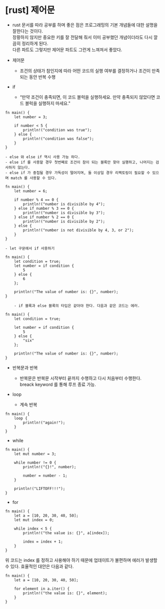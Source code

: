 # [rust] 제어문

- rust 문서를 따라 공부를 하며 좋은 점은 프로그래밍의 기본 개념들에 대한 설명을 잘한다는 것이다.  
   장황하지 않지만 중요한 키를 잘 전달해 줘서 이미 공부했던 개념이더라도 다시 깔끔히 정리하게 된다.  
   다른 파트도 그렇지만 제어문 파트도 그런게 느껴져서 좋았다.

- 제어문

  - 조건의 상태가 참인지에 따라 어떤 코드의 실행 여부를 결정하거나 조건이 만족되는 동안 반복 수행

- if
  - “만약 조건이 충족되면, 이 코드 블럭을 실행하세요. 만약 충족되지 않았다면 코드 블럭을 실행하지 마세요."

```
fn main() {
    let number = 3;

    if number < 5 {
        println!("condition was true");
    } else {
        println!("condition was false");
    }
}
```

    - else 와 else if 역시 사용 가능 하다.
    - else if 를 사용할 경우 첫번째로 조건이 참이 되는 블록만 찾아 실행하고, 나머지는 검사하지 않는다.
    - else if 가 중첩될 경우 가독성이 떨어지며, 둘 이상일 경우 리팩토링이 필요할 수 있으며 match 를 사용할 수 있다.

```
fn main() {
    let number = 6;

    if number % 4 == 0 {
        println!("number is divisible by 4");
    } else if number % 3 == 0 {
        println!("number is divisible by 3");
    } else if number % 2 == 0 {
        println!("number is divisible by 2");
    } else {
        println!("number is not divisible by 4, 3, or 2");
    }
}
```

    - let 구문에서 if 사용하기

```
fn main() {
    let condition = true;
    let number = if condition {
        5
    } else {
        6
    };

    println!("The value of number is: {}", number);
}
```

        - if 블록과 else 블록의 타입은 같아야 한다. 다음과 같은 코드는 에러.

```
fn main() {
    let condition = true;

    let number = if condition {
        5
    } else {
        "six"
    };

    println!("The value of number is: {}", number);
}
```

- 반복문과 반복

  - 반복문은 반복문 시작부터 끝까지 수행하고 다시 처음부터 수행한다.  
     breack keyword 를 통해 루프 종료 가능.

- loop
  - 계속 반복

```
fn main() {
    loop {
        println!("again!");
    }
}
```

- while

```
fn main() {
    let mut number = 3;

    while number != 0 {
        println!("{}!", number);

        number = number - 1;
    }

    println!("LIFTOFF!!!");
}
```

- for

```
fn main() {
    let a = [10, 20, 30, 40, 50];
    let mut index = 0;

    while index < 5 {
        println!("the value is: {}", a[index]);

        index = index + 1;
    }
}
```

위 코드는 index 를 정하고 사용해야 하기 때문에 업데이트가 불편하며 에러가 발생할 수 있다. 효율적인 대안은 다음과 같다.

```
fn main() {
    let a = [10, 20, 30, 40, 50];

    for element in a.iter() {
        println!("the value is: {}", element);
    }
}
```
